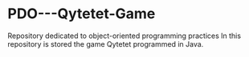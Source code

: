 # PDO---Qytetet-Game

Repository dedicated to object-oriented programming practices In this repository is stored the game Qytetet programmed in Java.
